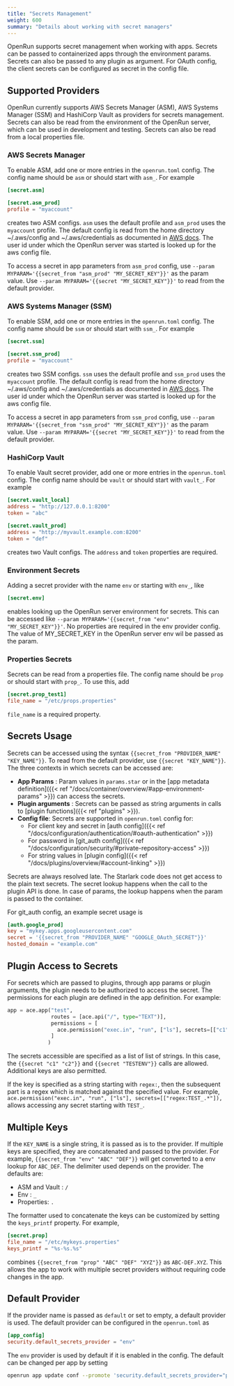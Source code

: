 ```yaml
---
title: "Secrets Management"
weight: 600
summary: "Details about working with secret managers"
---
```


OpenRun supports secret management when working with apps. Secrets can be passed to containerized apps through the environment params. Secrets can also be passed to any plugin as argument. For OAuth config, the client secrets can be configured as secret in the config file.

## Supported Providers

OpenRun currently supports AWS Secrets Manager (ASM), AWS Systems Manager (SSM) and HashiCorp Vault as providers for secrets management. Secrets can also be read from the environment of the OpenRun server, which can be used in development and testing. Secrets can also be read from a local properties file.

### AWS Secrets Manager

To enable ASM, add one or more entries in the `openrun.toml` config. The config name should be `asm` or should start with `asm_`. For example

```toml {filename="openrun.toml"}
[secret.asm]

[secret.asm_prod]
profile = "myaccount"

```

creates two ASM configs. `asm` uses the default profile and `asm_prod` uses the `myaccount` profile. The default config is read from the home directory ~/.aws/config and ~/.aws/credentials as documented in [AWS docs](https://docs.aws.amazon.com/sdkref/latest/guide/file-location.html). The user id under which the OpenRun server was started is looked up for the aws config file.

To access a secret in app parameters from `asm_prod` config, use `--param MYPARAM='{{secret_from "asm_prod" "MY_SECRET_KEY"}}'` as the param value. Use `--param MYPARAM='{{secret "MY_SECRET_KEY"}}'` to read from the default provider.

### AWS Systems Manager (SSM)

To enable SSM, add one or more entries in the `openrun.toml` config. The config name should be `ssm` or should start with `ssm_`. For example

```toml {filename="openrun.toml"}
[secret.ssm]

[secret.ssm_prod]
profile = "myaccount"

```

creates two SSM configs. `ssm` uses the default profile and `ssm_prod` uses the `myaccount` profile. The default config is read from the home directory ~/.aws/config and ~/.aws/credentials as documented in [AWS docs](https://docs.aws.amazon.com/sdkref/latest/guide/file-location.html). The user id under which the OpenRun server was started is looked up for the aws config file.

To access a secret in app parameters from `ssm_prod` config, use `--param MYPARAM='{{secret_from "ssm_prod" "MY_SECRET_KEY"}}'` as the param value. Use `--param MYPARAM='{{secret "MY_SECRET_KEY"}}'` to read from the default provider.

### HashiCorp Vault

To enable Vault secret provider, add one or more entries in the `openrun.toml` config. The config name should be `vault` or should start with `vault_`. For example

```toml {filename="openrun.toml"}
[secret.vault_local]
address = "http://127.0.0.1:8200"
token = "abc"

[secret.vault_prod]
address = "http://myvault.example.com:8200"
token = "def"
```

creates two Vault configs. The `address` and `token` properties are required.

### Environment Secrets

Adding a secret provider with the name `env` or starting with `env_`, like

```toml {filename="openrun.toml"}
[secret.env]
```

enables looking up the OpenRun server environment for secrets. This can be accessed like `--param MYPARAM='{{secret_from "env" "MY_SECRET_KEY"}}'`. No properties are required in the env provider config. The value of MY_SECRET_KEY in the OpenRun server env wil be passed as the param.

### Properties Secrets

Secrets can be read from a properties file. The config name should be `prop` or should start with `prop_`. To use this, add

```toml {filename="openrun.toml"}
[secret.prop_test1]
file_name = "/etc/props.properties"
```

`file_name` is a required property.

## Secrets Usage

Secrets can be accessed using the syntax `{{secret_from "PROVIDER_NAME" "KEY_NAME"}}`. To read from the default provider, use `{{secret "KEY_NAME"}}`. The three contexts in which secrets can be accessed are:

- **App Params** : Param values in `params.star` or in the [app metadata definition]({{< ref "/docs/container/overview/#app-environment-params" >}}) can access the secrets.
- **Plugin arguments** : Secrets can be passed as string arguments in calls to [plugin functions]({{< ref "plugins" >}}).
- **Config file**: Secrets are supported in `openrun.toml` config for:
  - For client key and secret in [auth config]({{< ref "/docs/configuration/authentication/#oauth-authentication" >}})
  - For password in [git_auth config]({{< ref "/docs/configuration/security/#private-repository-access" >}})
  - For string values in [plugin config]({{< ref "/docs/plugins/overview/#account-linking" >}})

Secrets are always resolved late. The Starlark code does not get access to the plain text secrets. The secret lookup happens when the call to the plugin API is done. In case of params, the lookup happens when the param is passed to the container.

For git_auth config, an example secret usage is

```toml {filename="openrun.toml"}
[auth.google_prod]
key = "mykey.apps.googleusercontent.com"
secret = '{{secret_from "PROVIDER_NAME" "GOOGLE_OAuth_SECRET"}}'
hosted_domain = "example.com"
```

## Plugin Access to Secrets

For secrets which are passed to plugins, through app params or plugin arguments, the plugin needs to be authorized to access the secret. The permissions for each plugin are defined in the app definition. For example:

```python {filename="app.star"}
app = ace.app("test",
              routes = [ace.api("/", type="TEXT")],
              permissions = [
                ace.permission("exec.in", "run", ["ls"], secrets=[["c1", "c2"], ["TESTENV"]]),
              ]
             )
```

The secrets accessible are specified as a list of list of strings. In this case, the `{{secret "c1" "c2"}}` and `{{secret "TESTENV"}}` calls are allowed. Additional keys are also permitted.

If the key is specified as a string starting with `regex:`, then the subsequent part is a regex which is matched against the specified value. For example, `ace.permission("exec.in", "run", ["ls"], secrets=[["regex:TEST_.*"]),` allows accessing any secret starting with `TEST_`.

## Multiple Keys

If the `KEY_NAME` is a single string, it is passed as is to the provider. If multiple keys are specified, they are concatenated and passed to the provider. For example, `{{secret_from "env" "ABC" "DEF"}}` will get converted to a env lookup for `ABC_DEF`. The delimiter used depends on the provider. The defaults are:

- ASM and Vault : `/`
- Env : `_`
- Properties: `.`

The formatter used to concatenate the keys can be customized by setting the `keys_printf` property. For example,

```toml {filename="openrun.toml"}
[secret.prop]
file_name = "/etc/mykeys.properties"
keys_printf = "%s-%s.%s"
```

combines `{{secret_from "prop" "ABC" "DEF" "XYZ"}}` as `ABC-DEF.XYZ`. This allows the app to work with multiple secret providers without requiring code changes in the app.

## Default Provider

If the provider name is passed as `default` or set to empty, a default provider is used. The default provider can be configured in the `openrun.toml` as

```toml {filename="openrun.toml"}
[app_config]
security.default_secrets_provider = "env"
```

The `env` provider is used by default if it is enabled in the config. The default can be changed per app by setting

```sh
openrun app update conf --promote 'security.default_secrets_provider="prop_myfile"' /myapp
```
